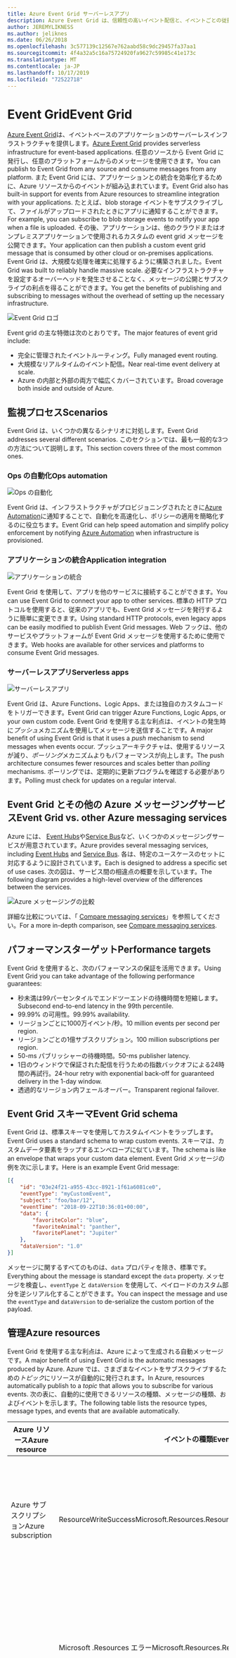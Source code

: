 ```yaml
---
title: Azure Event Grid サーバーレスアプリ
description: Azure Event Grid は、信頼性の高いイベント配信と、イベントごとの従量課金モデルでの大規模なルーティングを実現するサーバーレスソリューションです。
author: JEREMYLIKNESS
ms.author: jeliknes
ms.date: 06/26/2018
ms.openlocfilehash: 3c577139c12567e762aabd58c9dc29457fa37aa1
ms.sourcegitcommit: 4f4a32a5c16a75724920fa9627c59985c41e173c
ms.translationtype: MT
ms.contentlocale: ja-JP
ms.lasthandoff: 10/17/2019
ms.locfileid: "72522718"
---
```

# <a name="event-grid"></a><span data-ttu-id="48c21-103">Event Grid</span><span class="sxs-lookup"><span data-stu-id="48c21-103">Event Grid</span></span>

<span data-ttu-id="48c21-104">[Azure Event Grid](/azure/event-grid/overview)は、イベントベースのアプリケーションのサーバーレスインフラストラクチャを提供します。</span><span class="sxs-lookup"><span data-stu-id="48c21-104">[Azure Event Grid](/azure/event-grid/overview) provides serverless infrastructure for event-based applications.</span></span> <span data-ttu-id="48c21-105">任意のソースから Event Grid に発行し、任意のプラットフォームからのメッセージを使用できます。</span><span class="sxs-lookup"><span data-stu-id="48c21-105">You can publish to Event Grid from any source and consume messages from any platform.</span></span> <span data-ttu-id="48c21-106">また Event Grid には、アプリケーションとの統合を効率化するために、Azure リソースからのイベントが組み込まれています。</span><span class="sxs-lookup"><span data-stu-id="48c21-106">Event Grid also has built-in support for events from Azure resources to streamline integration with your applications.</span></span> <span data-ttu-id="48c21-107">たとえば、blob storage イベントをサブスクライブして、ファイルがアップロードされたときにアプリに通知することができます。</span><span class="sxs-lookup"><span data-stu-id="48c21-107">For example, you can subscribe to blob storage events to notify your app when a file is uploaded.</span></span> <span data-ttu-id="48c21-108">その後、アプリケーションは、他のクラウドまたはオンプレミスアプリケーションで使用されるカスタムの event grid メッセージを公開できます。</span><span class="sxs-lookup"><span data-stu-id="48c21-108">Your application can then publish a custom event grid message that is consumed by other cloud or on-premises applications.</span></span> <span data-ttu-id="48c21-109">Event Grid は、大規模な処理を確実に処理するように構築されました。</span><span class="sxs-lookup"><span data-stu-id="48c21-109">Event Grid was built to reliably handle massive scale.</span></span> <span data-ttu-id="48c21-110">必要なインフラストラクチャを設定するオーバーヘッドを発生させることなく、メッセージの公開とサブスクライブの利点を得ることができます。</span><span class="sxs-lookup"><span data-stu-id="48c21-110">You get the benefits of publishing and subscribing to messages without the overhead of setting up the necessary infrastructure.</span></span>

![Event Grid ロゴ](./media/event-grid-logo.png)

<span data-ttu-id="48c21-112">Event grid の主な特徴は次のとおりです。</span><span class="sxs-lookup"><span data-stu-id="48c21-112">The major features of event grid include:</span></span>

- <span data-ttu-id="48c21-113">完全に管理されたイベントルーティング。</span><span class="sxs-lookup"><span data-stu-id="48c21-113">Fully managed event routing.</span></span>
- <span data-ttu-id="48c21-114">大規模なリアルタイムのイベント配信。</span><span class="sxs-lookup"><span data-stu-id="48c21-114">Near real-time event delivery at scale.</span></span>
- <span data-ttu-id="48c21-115">Azure の内部と外部の両方で幅広くカバーされています。</span><span class="sxs-lookup"><span data-stu-id="48c21-115">Broad coverage both inside and outside of Azure.</span></span>

## <a name="scenarios"></a><span data-ttu-id="48c21-116">監視プロセス</span><span class="sxs-lookup"><span data-stu-id="48c21-116">Scenarios</span></span>

<span data-ttu-id="48c21-117">Event Grid は、いくつかの異なるシナリオに対処します。</span><span class="sxs-lookup"><span data-stu-id="48c21-117">Event Grid addresses several different scenarios.</span></span> <span data-ttu-id="48c21-118">このセクションでは、最も一般的な3つの方法について説明します。</span><span class="sxs-lookup"><span data-stu-id="48c21-118">This section covers three of the most common ones.</span></span>

### <a name="ops-automation"></a><span data-ttu-id="48c21-119">Ops の自動化</span><span class="sxs-lookup"><span data-stu-id="48c21-119">Ops automation</span></span>

![Ops の自動化](./media/ops-automation.png)

<span data-ttu-id="48c21-121">Event Grid は、インフラストラクチャがプロビジョニングされたときに[Azure Automation](https://docs.microsoft.com/azure/automation)に通知することで、自動化を高速化し、ポリシーの適用を簡略化するのに役立ちます。</span><span class="sxs-lookup"><span data-stu-id="48c21-121">Event Grid can help speed automation and simplify policy enforcement by notifying [Azure Automation](https://docs.microsoft.com/azure/automation) when infrastructure is provisioned.</span></span>

### <a name="application-integration"></a><span data-ttu-id="48c21-122">アプリケーションの統合</span><span class="sxs-lookup"><span data-stu-id="48c21-122">Application integration</span></span>

![アプリケーションの統合](./media/app-integration.png)

<span data-ttu-id="48c21-124">Event Grid を使用して、アプリを他のサービスに接続することができます。</span><span class="sxs-lookup"><span data-stu-id="48c21-124">You can use Event Grid to connect your app to other services.</span></span> <span data-ttu-id="48c21-125">標準の HTTP プロトコルを使用すると、従来のアプリでも、Event Grid メッセージを発行するように簡単に変更できます。</span><span class="sxs-lookup"><span data-stu-id="48c21-125">Using standard HTTP protocols, even legacy apps can be easily modified to publish Event Grid messages.</span></span> <span data-ttu-id="48c21-126">Web フックは、他のサービスやプラットフォームが Event Grid メッセージを使用するために使用できます。</span><span class="sxs-lookup"><span data-stu-id="48c21-126">Web hooks are available for other services and platforms to consume Event Grid messages.</span></span>

### <a name="serverless-apps"></a><span data-ttu-id="48c21-127">サーバーレスアプリ</span><span class="sxs-lookup"><span data-stu-id="48c21-127">Serverless apps</span></span>

![サーバーレスアプリ](./media/serverless-apps.png)

<span data-ttu-id="48c21-129">Event Grid は、Azure Functions、Logic Apps、または独自のカスタムコードをトリガーできます。</span><span class="sxs-lookup"><span data-stu-id="48c21-129">Event Grid can trigger Azure Functions, Logic Apps, or your own custom code.</span></span> <span data-ttu-id="48c21-130">Event Grid を使用する主な利点は、イベントの発生時に*プッシュ*メカニズムを使用してメッセージを送信することです。</span><span class="sxs-lookup"><span data-stu-id="48c21-130">A major benefit of using Event Grid is that it uses a *push* mechanism to send messages when events occur.</span></span> <span data-ttu-id="48c21-131">プッシュアーキテクチャは、使用するリソースが減り、*ポーリング*メカニズムよりもパフォーマンスが向上します。</span><span class="sxs-lookup"><span data-stu-id="48c21-131">The push architecture consumes fewer resources and scales better than *polling* mechanisms.</span></span> <span data-ttu-id="48c21-132">ポーリングでは、定期的に更新プログラムを確認する必要があります。</span><span class="sxs-lookup"><span data-stu-id="48c21-132">Polling must check for updates on a regular interval.</span></span>

## <a name="event-grid-vs-other-azure-messaging-services"></a><span data-ttu-id="48c21-133">Event Grid とその他の Azure メッセージングサービス</span><span class="sxs-lookup"><span data-stu-id="48c21-133">Event Grid vs. other Azure messaging services</span></span>

<span data-ttu-id="48c21-134">Azure には、 [Event Hubs](https://docs.microsoft.com/azure/event-hubs)や[Service Bus](https://docs.microsoft.com/azure/service-bus-messaging)など、いくつかのメッセージングサービスが用意されています。</span><span class="sxs-lookup"><span data-stu-id="48c21-134">Azure provides several messaging services, including [Event Hubs](https://docs.microsoft.com/azure/event-hubs) and [Service Bus](https://docs.microsoft.com/azure/service-bus-messaging).</span></span> <span data-ttu-id="48c21-135">各は、特定のユースケースのセットに対応するように設計されています。</span><span class="sxs-lookup"><span data-stu-id="48c21-135">Each is designed to address a specific set of use cases.</span></span> <span data-ttu-id="48c21-136">次の図は、サービス間の相違点の概要を示しています。</span><span class="sxs-lookup"><span data-stu-id="48c21-136">The following diagram provides a high-level overview of the differences between the services.</span></span>

![Azure メッセージングの比較](./media/azure-messaging-services.png)

<span data-ttu-id="48c21-138">詳細な比較については、「 [Compare messaging services](https://docs.microsoft.com/azure/event-grid/compare-messaging-services)」を参照してください。</span><span class="sxs-lookup"><span data-stu-id="48c21-138">For a more in-depth comparison, see [Compare messaging services](https://docs.microsoft.com/azure/event-grid/compare-messaging-services).</span></span>

## <a name="performance-targets"></a><span data-ttu-id="48c21-139">パフォーマンスターゲット</span><span class="sxs-lookup"><span data-stu-id="48c21-139">Performance targets</span></span>

<span data-ttu-id="48c21-140">Event Grid を使用すると、次のパフォーマンスの保証を活用できます。</span><span class="sxs-lookup"><span data-stu-id="48c21-140">Using Event Grid you can take advantage of the following performance guarantees:</span></span>

- <span data-ttu-id="48c21-141">秒未満は99パーセンタイルでエンドツーエンドの待機時間を短縮します。</span><span class="sxs-lookup"><span data-stu-id="48c21-141">Subsecond end-to-end latency in the 99th percentile.</span></span>
- <span data-ttu-id="48c21-142">99.99% の可用性。</span><span class="sxs-lookup"><span data-stu-id="48c21-142">99.99% availability.</span></span>
- <span data-ttu-id="48c21-143">リージョンごとに1000万イベント/秒。</span><span class="sxs-lookup"><span data-stu-id="48c21-143">10 million events per second per region.</span></span>
- <span data-ttu-id="48c21-144">リージョンごとの1億サブスクリプション。</span><span class="sxs-lookup"><span data-stu-id="48c21-144">100 million subscriptions per region.</span></span>
- <span data-ttu-id="48c21-145">50-ms パブリッシャーの待機時間。</span><span class="sxs-lookup"><span data-stu-id="48c21-145">50-ms publisher latency.</span></span>
- <span data-ttu-id="48c21-146">1日のウィンドウで保証された配信を行うための指数バックオフによる24時間の再試行。</span><span class="sxs-lookup"><span data-stu-id="48c21-146">24-hour retry with exponential back-off for guaranteed delivery in the 1-day window.</span></span>
- <span data-ttu-id="48c21-147">透過的なリージョン内フェールオーバー。</span><span class="sxs-lookup"><span data-stu-id="48c21-147">Transparent regional failover.</span></span>

## <a name="event-grid-schema"></a><span data-ttu-id="48c21-148">Event Grid スキーマ</span><span class="sxs-lookup"><span data-stu-id="48c21-148">Event Grid schema</span></span>

<span data-ttu-id="48c21-149">Event Grid は、標準スキーマを使用してカスタムイベントをラップします。</span><span class="sxs-lookup"><span data-stu-id="48c21-149">Event Grid uses a standard schema to wrap custom events.</span></span> <span data-ttu-id="48c21-150">スキーマは、カスタムデータ要素をラップするエンベロープに似ています。</span><span class="sxs-lookup"><span data-stu-id="48c21-150">The schema is like an envelope that wraps your custom data element.</span></span> <span data-ttu-id="48c21-151">Event Grid メッセージの例を次に示します。</span><span class="sxs-lookup"><span data-stu-id="48c21-151">Here is an example Event Grid message:</span></span>

```json
[{
    "id": "03e24f21-a955-43cc-8921-1f61a6081ce0",
    "eventType": "myCustomEvent",
    "subject": "foo/bar/12",
    "eventTime": "2018-09-22T10:36:01+00:00",
    "data": {
        "favoriteColor": "blue",
        "favoriteAnimal": "panther",
        "favoritePlanet": "Jupiter"
    },
    "dataVersion": "1.0"
}]
```

<span data-ttu-id="48c21-152">メッセージに関するすべてのものは、`data` プロパティを除き、標準です。</span><span class="sxs-lookup"><span data-stu-id="48c21-152">Everything about the message is standard except the `data` property.</span></span> <span data-ttu-id="48c21-153">メッセージを検査し、`eventType` と `dataVersion` を使用して、ペイロードのカスタム部分を逆シリアル化することができます。</span><span class="sxs-lookup"><span data-stu-id="48c21-153">You can inspect the message and use the `eventType` and `dataVersion` to de-serialize the custom portion of the payload.</span></span>

## <a name="azure-resources"></a><span data-ttu-id="48c21-154">管理</span><span class="sxs-lookup"><span data-stu-id="48c21-154">Azure resources</span></span>

<span data-ttu-id="48c21-155">Event Grid を使用する主な利点は、Azure によって生成される自動メッセージです。</span><span class="sxs-lookup"><span data-stu-id="48c21-155">A major benefit of using Event Grid is the automatic messages produced by Azure.</span></span> <span data-ttu-id="48c21-156">Azure では、さまざまなイベントをサブスクライブするための*トピック*にリソースが自動的に発行されます。</span><span class="sxs-lookup"><span data-stu-id="48c21-156">In Azure, resources automatically publish to a *topic* that allows you to subscribe for various events.</span></span> <span data-ttu-id="48c21-157">次の表に、自動的に使用できるリソースの種類、メッセージの種類、およびイベントを示します。</span><span class="sxs-lookup"><span data-stu-id="48c21-157">The following table lists the resource types, message types, and events that are available automatically.</span></span>

| <span data-ttu-id="48c21-158">Azure リソース</span><span class="sxs-lookup"><span data-stu-id="48c21-158">Azure resource</span></span> | <span data-ttu-id="48c21-159">イベントの種類</span><span class="sxs-lookup"><span data-stu-id="48c21-159">Event type</span></span> | <span data-ttu-id="48c21-160">説明</span><span class="sxs-lookup"><span data-stu-id="48c21-160">Description</span></span> |
| -------------- | ---------- | ----------- |
| <span data-ttu-id="48c21-161">Azure サブスクリプション</span><span class="sxs-lookup"><span data-stu-id="48c21-161">Azure subscription</span></span> | <span data-ttu-id="48c21-162">ResourceWriteSuccess</span><span class="sxs-lookup"><span data-stu-id="48c21-162">Microsoft.Resources.ResourceWriteSuccess</span></span> | <span data-ttu-id="48c21-163">リソースの作成または更新操作が成功したときに発生します。</span><span class="sxs-lookup"><span data-stu-id="48c21-163">Raised when a resource create or update operation succeeds.</span></span> |
| | <span data-ttu-id="48c21-164">Microsoft .Resources エラー</span><span class="sxs-lookup"><span data-stu-id="48c21-164">Microsoft.Resources.ResourceWriteFailure</span></span> | <span data-ttu-id="48c21-165">リソースの作成または更新操作が失敗したときに発生します。</span><span class="sxs-lookup"><span data-stu-id="48c21-165">Raised when a resource create or update operation fails.</span></span> |
| | <span data-ttu-id="48c21-166">Microsoft.resources.resourcewritecancel</span><span class="sxs-lookup"><span data-stu-id="48c21-166">Microsoft.Resources.ResourceWriteCancel</span></span> | <span data-ttu-id="48c21-167">リソースの作成または更新操作が取り消されたときに発生します。</span><span class="sxs-lookup"><span data-stu-id="48c21-167">Raised when a resource create or update operation is canceled.</span></span> |
|  | <span data-ttu-id="48c21-168">Microsoft.resources.resourcedeletesuccess</span><span class="sxs-lookup"><span data-stu-id="48c21-168">Microsoft.Resources.ResourceDeleteSuccess</span></span> | <span data-ttu-id="48c21-169">リソースの削除操作が成功したときに発生します。</span><span class="sxs-lookup"><span data-stu-id="48c21-169">Raised when a resource delete operation succeeds.</span></span> |
|  | <span data-ttu-id="48c21-170">Microsoft .Resources. ResourceDeleteFailure</span><span class="sxs-lookup"><span data-stu-id="48c21-170">Microsoft.Resources.ResourceDeleteFailure</span></span> | <span data-ttu-id="48c21-171">リソースの削除操作が失敗したときに発生します。</span><span class="sxs-lookup"><span data-stu-id="48c21-171">Raised when a resource delete operation fails.</span></span> |
| | <span data-ttu-id="48c21-172">Microsoft.resources.resourcedeletecancel</span><span class="sxs-lookup"><span data-stu-id="48c21-172">Microsoft.Resources.ResourceDeleteCancel</span></span> | <span data-ttu-id="48c21-173">リソースの削除操作が取り消されたときに発生します。</span><span class="sxs-lookup"><span data-stu-id="48c21-173">Raised when a resource delete operation is canceled.</span></span> <span data-ttu-id="48c21-174">このイベントは、テンプレートのデプロイが取り消されたときに発生します。</span><span class="sxs-lookup"><span data-stu-id="48c21-174">This event happens when a template deployment is canceled.</span></span> |
| <span data-ttu-id="48c21-175">BLOB ストレージ</span><span class="sxs-lookup"><span data-stu-id="48c21-175">Blob storage</span></span> | <span data-ttu-id="48c21-176">Microsoft. ストレージが作成されました</span><span class="sxs-lookup"><span data-stu-id="48c21-176">Microsoft.Storage.BlobCreated</span></span> | <span data-ttu-id="48c21-177">Blob が作成されたときに発生します。</span><span class="sxs-lookup"><span data-stu-id="48c21-177">Raised when a blob is created.</span></span> |
| | <span data-ttu-id="48c21-178">Microsoft. ストレージが削除されました</span><span class="sxs-lookup"><span data-stu-id="48c21-178">Microsoft.Storage.BlobDeleted</span></span> | <span data-ttu-id="48c21-179">Blob が削除されたときに発生します。</span><span class="sxs-lookup"><span data-stu-id="48c21-179">Raised when a blob is deleted.</span></span> |
| <span data-ttu-id="48c21-180">イベントハブ</span><span class="sxs-lookup"><span data-stu-id="48c21-180">Event hubs</span></span> | <span data-ttu-id="48c21-181">CaptureFileCreated</span><span class="sxs-lookup"><span data-stu-id="48c21-181">Microsoft.EventHub.CaptureFileCreated</span></span> | <span data-ttu-id="48c21-182">キャプチャファイルが作成されたときに発生します。</span><span class="sxs-lookup"><span data-stu-id="48c21-182">Raised when a capture file is created.</span></span>
| <span data-ttu-id="48c21-183">IoT Hub</span><span class="sxs-lookup"><span data-stu-id="48c21-183">IoT Hub</span></span> | <span data-ttu-id="48c21-184">DeviceCreated</span><span class="sxs-lookup"><span data-stu-id="48c21-184">Microsoft.Devices.DeviceCreated</span></span> | <span data-ttu-id="48c21-185">デバイスが IoT hub に登録されると発行されます。</span><span class="sxs-lookup"><span data-stu-id="48c21-185">Published when a device is registered to an IoT hub.</span></span> |
| | <span data-ttu-id="48c21-186">Microsoft デバイス. DeviceDeleted</span><span class="sxs-lookup"><span data-stu-id="48c21-186">Microsoft.Devices.DeviceDeleted</span></span> | <span data-ttu-id="48c21-187">IoT hub からデバイスが削除されたときに発行されます。</span><span class="sxs-lookup"><span data-stu-id="48c21-187">Published when a device is deleted from an IoT hub.</span></span> |
| <span data-ttu-id="48c21-188">リソースグループ</span><span class="sxs-lookup"><span data-stu-id="48c21-188">Resource groups</span></span> | <span data-ttu-id="48c21-189">ResourceWriteSuccess</span><span class="sxs-lookup"><span data-stu-id="48c21-189">Microsoft.Resources.ResourceWriteSuccess</span></span> | <span data-ttu-id="48c21-190">リソースの作成または更新操作が成功したときに発生します。</span><span class="sxs-lookup"><span data-stu-id="48c21-190">Raised when a resource create or update operation succeeds.</span></span> |
| | <span data-ttu-id="48c21-191">Microsoft .Resources エラー</span><span class="sxs-lookup"><span data-stu-id="48c21-191">Microsoft.Resources.ResourceWriteFailure</span></span> | <span data-ttu-id="48c21-192">リソースの作成または更新操作が失敗したときに発生します。</span><span class="sxs-lookup"><span data-stu-id="48c21-192">Raised when a resource create or update operation fails.</span></span> |
| | <span data-ttu-id="48c21-193">Microsoft.resources.resourcewritecancel</span><span class="sxs-lookup"><span data-stu-id="48c21-193">Microsoft.Resources.ResourceWriteCancel</span></span> | <span data-ttu-id="48c21-194">リソースの作成または更新操作が取り消されたときに発生します。</span><span class="sxs-lookup"><span data-stu-id="48c21-194">Raised when a resource create or update operation is canceled.</span></span> |
| | <span data-ttu-id="48c21-195">Microsoft.resources.resourcedeletesuccess</span><span class="sxs-lookup"><span data-stu-id="48c21-195">Microsoft.Resources.ResourceDeleteSuccess</span></span> | <span data-ttu-id="48c21-196">リソースの削除操作が成功したときに発生します。</span><span class="sxs-lookup"><span data-stu-id="48c21-196">Raised when a resource delete operation succeeds.</span></span> |
| | <span data-ttu-id="48c21-197">Microsoft .Resources. ResourceDeleteFailure</span><span class="sxs-lookup"><span data-stu-id="48c21-197">Microsoft.Resources.ResourceDeleteFailure</span></span> | <span data-ttu-id="48c21-198">リソースの削除操作が失敗したときに発生します。</span><span class="sxs-lookup"><span data-stu-id="48c21-198">Raised when a resource delete operation fails.</span></span> |
| | <span data-ttu-id="48c21-199">Microsoft.resources.resourcedeletecancel</span><span class="sxs-lookup"><span data-stu-id="48c21-199">Microsoft.Resources.ResourceDeleteCancel</span></span> | <span data-ttu-id="48c21-200">リソースの削除操作が取り消されたときに発生します。</span><span class="sxs-lookup"><span data-stu-id="48c21-200">Raised when a resource delete operation is canceled.</span></span> <span data-ttu-id="48c21-201">このイベントは、テンプレートのデプロイが取り消されたときに発生します。</span><span class="sxs-lookup"><span data-stu-id="48c21-201">This event happens when a template deployment is canceled.</span></span> |

<span data-ttu-id="48c21-202">詳細については、「 [Azure Event Grid イベントスキーマ](https://docs.microsoft.com/azure/event-grid/event-schema)」を参照してください。</span><span class="sxs-lookup"><span data-stu-id="48c21-202">For more information, see [Azure Event Grid event schema](https://docs.microsoft.com/azure/event-grid/event-schema).</span></span>

<span data-ttu-id="48c21-203">オンプレミスで実行されているアプリケーションであっても、任意の種類のアプリケーションから Event Grid にアクセスできます。</span><span class="sxs-lookup"><span data-stu-id="48c21-203">You can access Event Grid from any type of application, even one that runs on-premises.</span></span>

## <a name="conclusion"></a><span data-ttu-id="48c21-204">まとめ</span><span class="sxs-lookup"><span data-stu-id="48c21-204">Conclusion</span></span>

<span data-ttu-id="48c21-205">この章では、Azure Functions、Logic Apps、および Event Grid で構成される Azure サーバーレスプラットフォームについて学習しました。</span><span class="sxs-lookup"><span data-stu-id="48c21-205">In this chapter you learned about the Azure serverless platform that is composed of Azure Functions, Logic Apps, and Event Grid.</span></span> <span data-ttu-id="48c21-206">これらのリソースを使用して、完全なサーバーレスアプリアーキテクチャを構築したり、他のクラウドリソースやオンプレミスサーバーと対話するハイブリッドソリューションを作成したりすることができます。</span><span class="sxs-lookup"><span data-stu-id="48c21-206">You can use these resources to build an entirely serverless app architecture, or create a hybrid solution that interacts with other cloud resources and on-premises servers.</span></span> <span data-ttu-id="48c21-207">[AZURE SQL](https://docs.microsoft.com/azure/sql-database)や[CosmosDB](https://docs.microsoft.com/azure/cosmos-db/introduction)などのサーバーレスデータプラットフォームと組み合わせることで、完全に管理されたクラウドネイティブアプリケーションを構築できます。</span><span class="sxs-lookup"><span data-stu-id="48c21-207">Combined with a serverless data platform such as [Azure SQL](https://docs.microsoft.com/azure/sql-database) or [CosmosDB](https://docs.microsoft.com/azure/cosmos-db/introduction), you can build fully managed cloud native applications.</span></span>

## <a name="recommended-resources"></a><span data-ttu-id="48c21-208">推奨されるリソース</span><span class="sxs-lookup"><span data-stu-id="48c21-208">Recommended resources</span></span>

- [<span data-ttu-id="48c21-209">App service プラン</span><span class="sxs-lookup"><span data-stu-id="48c21-209">App service plans</span></span>](https://docs.microsoft.com/azure/app-service/azure-web-sites-web-hosting-plans-in-depth-overview)
- [<span data-ttu-id="48c21-210">Application Insights</span><span class="sxs-lookup"><span data-stu-id="48c21-210">Application Insights</span></span>](https://docs.microsoft.com/azure/application-insights)
- [<span data-ttu-id="48c21-211">Application Insights Analytics</span><span class="sxs-lookup"><span data-stu-id="48c21-211">Application Insights Analytics</span></span>](https://docs.microsoft.com/azure/application-insights/app-insights-analytics)
- [<span data-ttu-id="48c21-212">Azure: サーバーレス Azure Functions を使用してアプリをクラウドに持ち込む</span><span class="sxs-lookup"><span data-stu-id="48c21-212">Azure: Bring your app to the cloud with serverless Azure Functions</span></span>](https://channel9.msdn.com/events/Connect/2017/E102)
- [<span data-ttu-id="48c21-213">Azure Event Grid</span><span class="sxs-lookup"><span data-stu-id="48c21-213">Azure Event Grid</span></span>](https://docs.microsoft.com/azure/event-grid/overview)
- [<span data-ttu-id="48c21-214">Azure Event Grid イベントスキーマ</span><span class="sxs-lookup"><span data-stu-id="48c21-214">Azure Event Grid event schema</span></span>](https://docs.microsoft.com/azure/event-grid/event-schema)
- [<span data-ttu-id="48c21-215">Azure Event Hubs</span><span class="sxs-lookup"><span data-stu-id="48c21-215">Azure Event Hubs</span></span>](https://docs.microsoft.com/azure/event-hubs)
- [<span data-ttu-id="48c21-216">Azure Functions のドキュメント</span><span class="sxs-lookup"><span data-stu-id="48c21-216">Azure Functions documentation</span></span>](https://docs.microsoft.com/azure/azure-functions)
- [<span data-ttu-id="48c21-217">Azure Functions のトリガーとバインドの概念</span><span class="sxs-lookup"><span data-stu-id="48c21-217">Azure Functions triggers and bindings concepts</span></span>](https://docs.microsoft.com/azure/azure-functions/functions-triggers-bindings)
- [<span data-ttu-id="48c21-218">Azure Logic Apps</span><span class="sxs-lookup"><span data-stu-id="48c21-218">Azure Logic Apps</span></span>](https://docs.microsoft.com/azure/logic-apps)
- [<span data-ttu-id="48c21-219">Azure Service Bus</span><span class="sxs-lookup"><span data-stu-id="48c21-219">Azure Service Bus</span></span>](https://docs.microsoft.com/azure/service-bus-messaging)
- [<span data-ttu-id="48c21-220">Azure Table Storage</span><span class="sxs-lookup"><span data-stu-id="48c21-220">Azure Table Storage</span></span>](https://docs.microsoft.com/azure/cosmos-db/table-storage-overview)
- [<span data-ttu-id="48c21-221">Functions 1.x と2.x を比較します。</span><span class="sxs-lookup"><span data-stu-id="48c21-221">Compare functions 1.x and 2.x</span></span>](https://docs.microsoft.com/azure/azure-functions/functions-versions)
- [<span data-ttu-id="48c21-222">Azure のオンプレミスデータゲートウェイを使用したオンプレミスのデータソースへの接続</span><span class="sxs-lookup"><span data-stu-id="48c21-222">Connecting to on-premises data sources with Azure On-premises Data Gateway</span></span>](https://docs.microsoft.com/azure/analysis-services/analysis-services-gateway)
- [<span data-ttu-id="48c21-223">Azure portal に最初の関数を作成する</span><span class="sxs-lookup"><span data-stu-id="48c21-223">Create your first function in the Azure portal</span></span>](https://docs.microsoft.com/azure/azure-functions/functions-create-first-azure-function)
- [<span data-ttu-id="48c21-224">Azure CLI を使用して最初の関数を作成する</span><span class="sxs-lookup"><span data-stu-id="48c21-224">Create your first function using the Azure CLI</span></span>](https://docs.microsoft.com/azure/azure-functions/functions-create-first-azure-function-azure-cli)
- [<span data-ttu-id="48c21-225">Visual Studio を使用して初めての関数を作成する</span><span class="sxs-lookup"><span data-stu-id="48c21-225">Create your first function using Visual Studio</span></span>](https://docs.microsoft.com/azure/azure-functions/functions-create-your-first-function-visual-studio)
- [<span data-ttu-id="48c21-226">Functions でサポートされる言語</span><span class="sxs-lookup"><span data-stu-id="48c21-226">Functions supported languages</span></span>](https://docs.microsoft.com/azure/azure-functions/supported-languages)
- [<span data-ttu-id="48c21-227">Azure Functions の監視</span><span class="sxs-lookup"><span data-stu-id="48c21-227">Monitor Azure Functions</span></span>](https://docs.microsoft.com/azure/azure-functions/functions-monitoring)
- [<span data-ttu-id="48c21-228">Azure Functions プロキシの操作</span><span class="sxs-lookup"><span data-stu-id="48c21-228">Work with Azure Functions Proxies</span></span>](https://docs.microsoft.com/azure/azure-functions/functions-proxies)

>[!div class="step-by-step"]
><span data-ttu-id="48c21-229">[前へ](logic-apps.md)
>[次へ](durable-azure-functions.md)</span><span class="sxs-lookup"><span data-stu-id="48c21-229">[Previous](logic-apps.md)
[Next](durable-azure-functions.md)</span></span>
